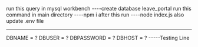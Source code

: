 run this query in mysql workbench
----create database leave_portal
run this command in main directory
----npm i
after this run 
----node index.js
also update .env file

-----
DBNAME = ?
DBUSER = ?
DBPASSWORD = ?
DBHOST = ?
-----Testing Line
